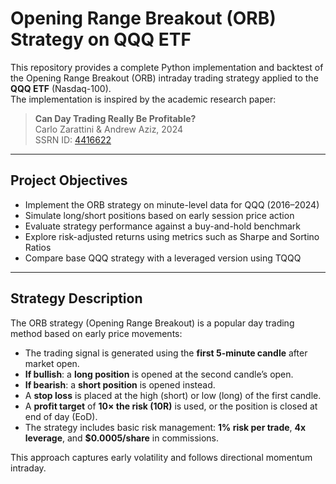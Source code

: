 # Opening Range Breakout (ORB) Strategy on QQQ ETF

This repository provides a complete Python implementation and backtest of the Opening Range Breakout (ORB) intraday trading strategy applied to the **QQQ ETF** (Nasdaq-100).  
The implementation is inspired by the academic research paper:

> **Can Day Trading Really Be Profitable?**  
> Carlo Zarattini & Andrew Aziz, 2024  
> SSRN ID: [4416622](https://ssrn.com/abstract=4416622)

---

## Project Objectives

- Implement the ORB strategy on minute-level data for QQQ (2016–2024)
- Simulate long/short positions based on early session price action
- Evaluate strategy performance against a buy-and-hold benchmark
- Explore risk-adjusted returns using metrics such as Sharpe and Sortino Ratios
- Compare base QQQ strategy with a leveraged version using TQQQ

---

## Strategy Description

The ORB strategy (Opening Range Breakout) is a popular day trading method based on early price movements:

- The trading signal is generated using the **first 5-minute candle** after market open.
- **If bullish**: a **long position** is opened at the second candle’s open.
- **If bearish**: a **short position** is opened instead.
- A **stop loss** is placed at the high (short) or low (long) of the first candle.
- A **profit target** of **10× the risk (10R)** is used, or the position is closed at end of day (EoD).
- The strategy includes basic risk management: **1% risk per trade**, **4x leverage**, and **$0.0005/share** in commissions.

This approach captures early volatility and follows directional momentum intraday.
